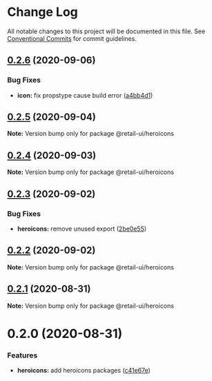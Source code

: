 # Change Log

All notable changes to this project will be documented in this file.
See [Conventional Commits](https://conventionalcommits.org) for commit guidelines.

## [0.2.6](https://github.com/sondh0127/retail-ui/compare/@retail-ui/heroicons@0.2.5...@retail-ui/heroicons@0.2.6) (2020-09-06)

### Bug Fixes

- **icon:** fix propstype cause build error ([a4bb4d1](https://github.com/sondh0127/retail-ui/commit/a4bb4d1d3eb22395ae68d354c84c3493e672dc93))

## [0.2.5](https://github.com/sondh0127/retail-ui/compare/@retail-ui/heroicons@0.2.4...@retail-ui/heroicons@0.2.5) (2020-09-04)

**Note:** Version bump only for package @retail-ui/heroicons

## [0.2.4](https://github.com/sondh0127/retail-ui/compare/@retail-ui/heroicons@0.2.3...@retail-ui/heroicons@0.2.4) (2020-09-03)

**Note:** Version bump only for package @retail-ui/heroicons

## [0.2.3](https://github.com/sondh0127/retail-ui/compare/@retail-ui/heroicons@0.2.2...@retail-ui/heroicons@0.2.3) (2020-09-02)

### Bug Fixes

- **heroicons:** remove unused export ([2be0e55](https://github.com/sondh0127/retail-ui/commit/2be0e55728521df2902ed3eb9e4c62f955350b95))

## [0.2.2](https://github.com/sondh0127/retail-ui/compare/@retail-ui/heroicons@0.2.1...@retail-ui/heroicons@0.2.2) (2020-09-02)

**Note:** Version bump only for package @retail-ui/heroicons

## [0.2.1](https://github.com/sondh0127/retail-ui/compare/@retail-ui/heroicons@0.2.0...@retail-ui/heroicons@0.2.1) (2020-08-31)

**Note:** Version bump only for package @retail-ui/heroicons

# 0.2.0 (2020-08-31)

### Features

- **heroicons:** add heroicons packages ([c41e67e](https://github.com/sondh0127/retail-ui/commit/c41e67e1d2a20cd87ee1144a0094c8c601229d6c))
